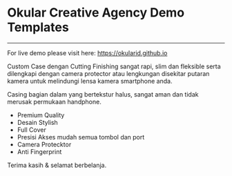 # Okular Creative Agency Demo Templates

---

For live demo please visit here: https://okularid.github.io


Custom Case dengan Cutting Finishing sangat rapi, slim dan fleksible serta dilengkapi dengan camera protector atau lengkungan disekitar putaran kamera untuk melindungi lensa kamera smartphone anda. 

Casing bagian dalam yang bertekstur halus, sangat aman dan tidak merusak permukaan handphone.


- Premium Quality
- Desain Stylish
- Full Cover
- Presisi Akses mudah semua tombol dan port
- Camera Protecktor
- Anti Fingerprint

Terima kasih & selamat berbelanja.
